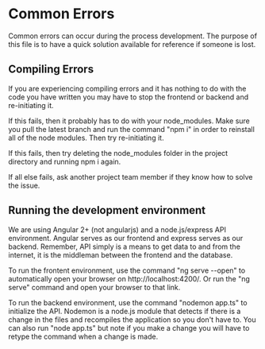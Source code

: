 # Common Errors
Common errors can occur during the process development.  The purpose of this file is to have a quick solution available for reference
if someone is lost.

## Compiling Errors
If you are experiencing compiling errors and it has nothing to do with the code you have written you may have to stop the frontend or
backend and re-initiating it.

If this fails, then it probably has to do with your node_modules.  Make sure you pull the latest branch and run the command "npm i" in order
to reinstall all of the node modules.  Then try re-initiating it.

If this fails, then try deleting the node_modules folder in the project directory and running npm i again.

If all else fails, ask another project team member if they know how to solve the issue.

## Running the development environment
We are using Angular 2+ (not angularjs) and a node.js/express API environment.  Angular serves as our frontend and express serves as
our backend.  Remember, API simply is a means to get data to and from the internet, it is the middleman between the frontend and the
database.

To run the frontent environment, use the command "ng serve --open" to automatically open your browser on http://localhost:4200/.
Or run the "ng serve" command and open your browser to that link.

To run the backend environment, use the command "nodemon app.ts" to initialize the API.  Nodemon is a node.js module that detects if
there is a change in the files and recompiles the application so you don't have to.  You can also run "node app.ts" but note if you make
a change you will have to retype the command when a change is made.
